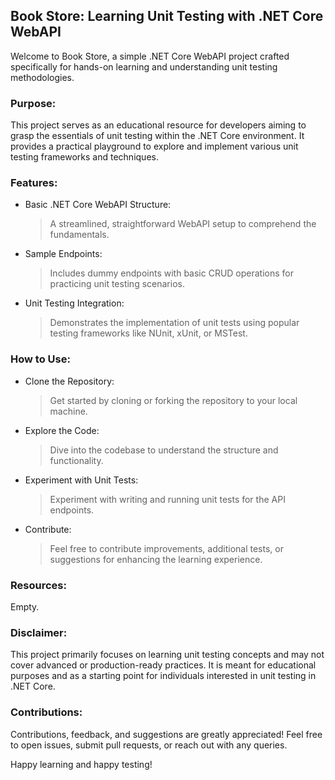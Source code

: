 ## Book Store: Learning Unit Testing with .NET Core WebAPI
Welcome to Book Store, a simple .NET Core WebAPI project crafted specifically for hands-on learning and understanding unit testing methodologies.

### Purpose:
This project serves as an educational resource for developers aiming to grasp the essentials of unit testing within the .NET Core environment. It provides a practical playground to explore and implement various unit testing frameworks and techniques.

### Features:
- Basic .NET Core WebAPI Structure: 
  > A streamlined, straightforward WebAPI setup to comprehend the fundamentals.
- Sample Endpoints: 
  > Includes dummy endpoints with basic CRUD operations for practicing unit testing scenarios.
- Unit Testing Integration: 
  > Demonstrates the implementation of unit tests using popular testing frameworks like NUnit, xUnit, or MSTest.


### How to Use:
- Clone the Repository: 
  > Get started by cloning or forking the repository to your local machine.
- Explore the Code: 
  > Dive into the codebase to understand the structure and functionality.
- Experiment with Unit Tests: 
  > Experiment with writing and running unit tests for the API endpoints.
- Contribute: 
  > Feel free to contribute improvements, additional tests, or suggestions for enhancing the learning experience.

### Resources:
Empty.

### Disclaimer:
This project primarily focuses on learning unit testing concepts and may not cover advanced or production-ready practices. It is meant for educational purposes and as a starting point for individuals interested in unit testing in .NET Core.

### Contributions:
Contributions, feedback, and suggestions are greatly appreciated! Feel free to open issues, submit pull requests, or reach out with any queries.

Happy learning and happy testing!
